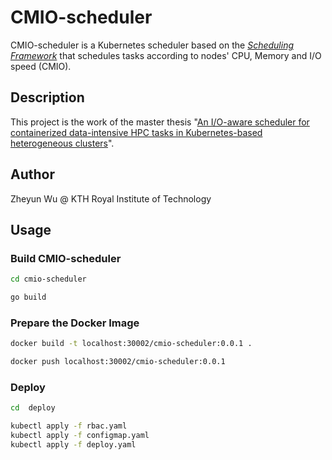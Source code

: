 # CMIO-scheduler

CMIO-scheduler is a Kubernetes scheduler based on the [*Scheduling Framework*](https://kubernetes.io/docs/concepts/scheduling-eviction/scheduling-framework/) that schedules tasks according to nodes' CPU, Memory and I/O speed (CMIO).

## Description

This project is the work of the master thesis "[An I/O-aware scheduler for containerized data-intensive HPC tasks in Kubernetes-based heterogeneous clusters](http://kth.diva-portal.org/smash/record.jsf?pid=diva2%3A1725008&dswid=5071)".

## Author

Zheyun Wu @ KTH Royal Institute of Technology

## Usage

### Build CMIO-scheduler

```bash
cd cmio-scheduler

go build
```

### Prepare the Docker Image

```bash
docker build -t localhost:30002/cmio-scheduler:0.0.1 .

docker push localhost:30002/cmio-scheduler:0.0.1
```

### Deploy

```bash
cd  deploy

kubectl apply -f rbac.yaml
kubectl apply -f configmap.yaml
kubectl apply -f deploy.yaml
```